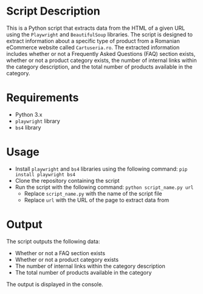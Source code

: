 

# Script Description
This is a Python script that extracts data from the HTML of a given URL using the `Playwright` and `BeautifulSoup` libraries. The script is designed to extract information about a specific type of product from a Romanian eCommerce website called `Cartuseria.ro`. The extracted information includes whether or not a Frequently Asked Questions (FAQ) section exists, whether or not a product category exists, the number of internal links within the category description, and the total number of products available in the category.

# Requirements
- Python 3.x
- `playwright` library
- `bs4` library

# Usage
- Install `playwright` and `bs4` libraries using the following command: `pip install playwright bs4`
- Clone the repository containing the script
- Run the script with the following command: `python script_name.py url`
  - Replace `script_name.py` with the name of the script file
  - Replace `url` with the URL of the page to extract data from

# Output
The script outputs the following data:
- Whether or not a FAQ section exists
- Whether or not a product category exists
- The number of internal links within the category description
- The total number of products available in the category

The output is displayed in the console.
